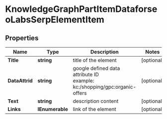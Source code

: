 # KnowledgeGraphPartItemDataforseoLabsSerpElementItem


## Properties

| Name | Type | Description | Notes |
|------------ | ------------- | ------------- | -------------|
**Title** | **string** | title of the element |[optional]|
**DataAttrid** | **string** | google defined data attribute ID<br>example:<br>kc:/shopping/gpc:organic-offers |[optional]|
**Text** | **string** | description content |[optional]|
**Links** | **IEnumerable<LinkElement>** | link of the element |[optional]|